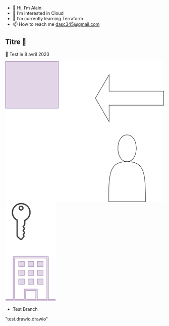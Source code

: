 - 👋 Hi, I’m Alain
- 👀 I’m interested in Cloud
- 🌱 I’m currently learning Terraform
- 📫 How to reach me dasc345@gmail.com

## Titre 🤡



:saxophone:
Test le 8 avril 2023

<img src="test.drawio.svg"/>

<img src="test.png"/>

- Test Branch

"test.drawio.drawio"
